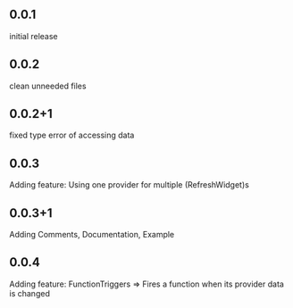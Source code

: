 ## 0.0.1
initial release

## 0.0.2
clean unneeded files 

## 0.0.2+1
fixed type error of accessing data

## 0.0.3
Adding feature: Using one provider for multiple (RefreshWidget)s

## 0.0.3+1
Adding Comments, Documentation, Example

## 0.0.4
Adding feature: FunctionTriggers => Fires a function when its provider data is changed